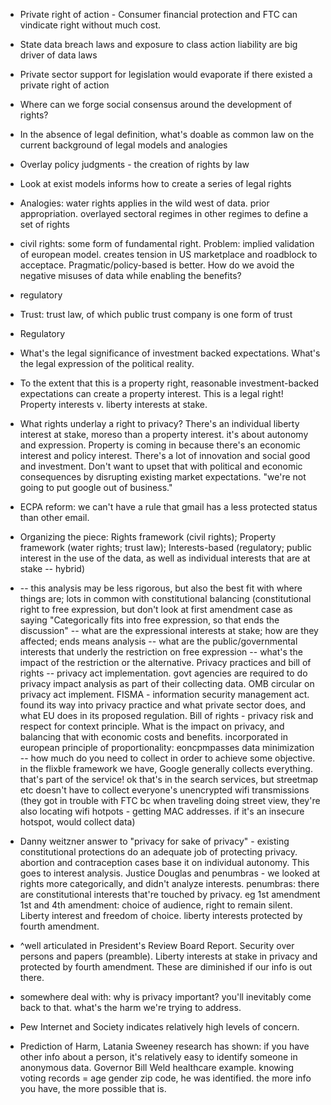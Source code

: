 * Private right of action - Consumer financial protection and FTC can vindicate right without much cost. 
* State data breach laws and exposure to class action liability are big driver of data laws
* Private sector support for legislation would evaporate if there existed a private right of action
* Where can we forge social consensus around the development of rights? 
* In the absence of legal definition, what's doable as common law on the current background of legal models and analogies
* Overlay policy judgments - the creation of rights by law
* Look at exist models informs how to create a series of legal rights
* Analogies: water rights applies in the wild west of data. prior appropriation. overlayed sectoral regimes in other regimes to define a set of rights
* civil rights: some form of fundamental right. Problem: implied validation of european model. creates tension in US marketplace and roadblock to acceptace. Pragmatic/policy-based is better. How do we avoid the negative misuses of data while enabling the benefits? 
* regulatory
* Trust: trust law, of which public trust company is one form of trust
* Regulatory
* What's the legal significance of investment backed expectations. What's the legal expression of the political reality. 
* To the extent that this is a property right, reasonable investment-backed expectations can create a property interest. This is a legal right! Property interests v. liberty interests at stake. 
* What rights underlay a right to privacy? There's an individual liberty interest at stake, moreso than a property interest. it's about autonomy and expression. Property is coming in because there's an economic interest and policy interest. There's a lot of innovation and social good and investment. Don't want to upset that with political and economic consequences by disrupting existing market expectations. "we're not going to put google out of business."
* ECPA reform: we can't have a rule that gmail has a less protected status than other email. 

* Organizing the piece: Rights framework (civil rights); Property framework (water rights; trust law); Interests-based (regulatory; public interest in the use of the data, as well as individual interests that are at stake -- hybrid) 


* -- this analysis may be less rigorous, but also the best fit with where things are; lots in common with constitutional balancing (constitutional right to free expression, but don't look at first amendment case as saying "Categorically fits into free expression, so that ends the discussion" -- what are the expressional interests at stake; how are they affected; ends means analysis -- what are the public/governmental interests that underly the restriction on free expression -- what's the impact of the restriction or the alternative. Privacy practices and bill of rights -- privacy act implementation. govt agencies are required to do privacy impact analysis as part of their collecting data. OMB circular on privacy act implement. FISMA - information security management act. found its way into privacy practice and what private sector does, and what EU does in its proposed regulation. Bill of rights - privacy risk and respect for context principle. What is the impact on privacy, and balancing that with economic costs and benefits. incorporated in european principle of proportionality: eoncpmpasses data minimization -- how much do you need to collect in order to achieve some objective. in the flixble framework we have, Google generally collects everything. that's part of the service! ok that's in the search services, but streetmap etc doesn't have to collect everyone's unencrypted wifi transmissions (they got in trouble with FTC bc when traveling doing street view, they're also locating wifi hotpots - getting MAC addresses. if it's an insecure hotspot, would collect data)
* Danny weitzner answer to "privacy for sake of privacy" - existing constitutional protections do an adequate job of protecting privacy. abortion and contraception cases base it on individual autonomy. This goes to interest analysis. Justice Douglas and penumbras - we looked at rights more categorically, and didn't analyze interests. penumbras: there are constitutional interests that're touched by privacy. eg 1st amendment 1st and 4th amendment: choice of audience, right to remain silent. Liberty interest and freedom of choice. liberty interests protected by fourth amendment. 
* ^well articulated in President's Review Board Report. Security over persons and papers (preamble). Liberty interests at stake in privacy and protected by fourth amendment. These are diminished if our info is out there. 
* somewhere deal with: why is privacy important? you'll inevitably come back to that. what's the harm we're trying to address. 
* Pew Internet and Society indicates relatively high levels of concern. 
* Prediction of Harm, Latania Sweeney research has shown: if you have other info about a person, it's relatively easy to identify someone in anonymous data. Governor Bill Weld healthcare example. knowing voting records = age gender zip code, he was identified. the more info you have, the more possible that is. 
